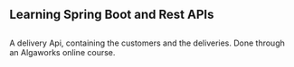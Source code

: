 ## Learning Spring Boot and Rest APIs

##

A delivery Api, containing the customers and the deliveries. Done through an Algaworks online course.

